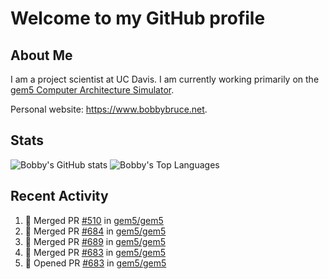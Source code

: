 # Welcome to my GitHub profile

## About Me

I am a project scientist at UC Davis. I am currently working primarily on the [gem5 Computer Architecture Simulator](https://github.com/gem5).

Personal website: <https://www.bobbybruce.net>.

## Stats

![Bobby's GitHub stats](https://github-readme-stats.vercel.app/api?username=bobbyrbruce&show_icons=true&theme=responsive&include_all_commits=true&count_private=true&show=reviews&disable_animations=true)
![Bobby's Top Languages ](https://github-readme-stats.vercel.app/api/top-langs/?username=bobbyrbruce&layout=compact&theme=responsive&count_private=true&langs_count=10&disable_animations=true)

## Recent Activity

<!--START_SECTION:activity-->
1. 🎉 Merged PR [#510](https://github.com/gem5/gem5/pull/510) in [gem5/gem5](https://github.com/gem5/gem5)
2. 🎉 Merged PR [#684](https://github.com/gem5/gem5/pull/684) in [gem5/gem5](https://github.com/gem5/gem5)
3. 🎉 Merged PR [#689](https://github.com/gem5/gem5/pull/689) in [gem5/gem5](https://github.com/gem5/gem5)
4. 🎉 Merged PR [#683](https://github.com/gem5/gem5/pull/683) in [gem5/gem5](https://github.com/gem5/gem5)
5. 💪 Opened PR [#683](https://github.com/gem5/gem5/pull/683) in [gem5/gem5](https://github.com/gem5/gem5)
<!--END_SECTION:activity-->

